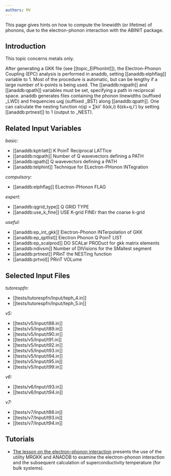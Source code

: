 ```yaml
---
authors: MV
---
```


<!--
This file is automatically generated by mksite.py. All changes will be lost.
Change the input yaml files or the python code

-->
This page gives hints on how to compute the linewidth (or lifetime) of phonons, due to the electron-phonon
interaction with the ABINIT package.

## Introduction

This topic concerns metals only.

After generating a GKK file (see [[topic_ElPhonInt]]), the Electron-Phonon
Coupling (EPC) analysis is performed in anaddb, setting [[anaddb:elphflag]]
variable to 1. Most of the procedure is automatic, but can be lengthy if a
large number of k-points is being used. The [[anaddb:nqpath]] and
[[anaddb:qpath]] variables must be set, specifying a path in reciprocal space.
anaddb generates files containing the phonon linewidths (suffixed _LWD) and
frequencies ωqj (suffixed _BST) along [[anaddb:qpath]]. One can calculate the
nesting function n(q) = ∑kii' δ(εk,i) δ(εk+q,i') by setting [[anaddb:prtnest]]
to 1 (output to _NEST).



## Related Input Variables

*basic:*

- [[anaddb:kptrlatt]]  K PoinT Reciprocal LATTice
- [[anaddb:nqpath]]  Number of Q wavevectors defining a PATH
- [[anaddb:qpath]]  Q wavevectors defining a PATH
- [[anaddb:telphint]]  Technique for ELectron-PHonon INTegration
 
*compulsory:*

- [[anaddb:elphflag]]  ELectron-PHonon FLAG
 
*expert:*

- [[anaddb:qgrid_type]]  Q GRID TYPE
- [[anaddb:use_k_fine]]  USE K-grid FINEr than the coarse k-grid
 
*useful:*

- [[anaddb:ep_int_gkk]]  Electron-Phonon INTerpolation of GKK
- [[anaddb:ep_qptlist]]  Electron Phonon Q PoinT LIST
- [[anaddb:ep_scalprod]]  DO SCALar PRODuct for gkk matrix elements
- [[anaddb:ndivsm]]  Number of DIVisions for the SMallest segment
- [[anaddb:prtnest]]  PRinT the NESTing function
- [[anaddb:prtvol]]  PRinT VOLume
 

## Selected Input Files

*tutorespfn:*

- [[tests/tutorespfn/Input/teph_4.in]]
- [[tests/tutorespfn/Input/teph_5.in]]
 
*v5:*

- [[tests/v5/Input/t88.in]]
- [[tests/v5/Input/t89.in]]
- [[tests/v5/Input/t90.in]]
- [[tests/v5/Input/t91.in]]
- [[tests/v5/Input/t92.in]]
- [[tests/v5/Input/t93.in]]
- [[tests/v5/Input/t94.in]]
- [[tests/v5/Input/t95.in]]
- [[tests/v5/Input/t99.in]]
 
*v6:*

- [[tests/v6/Input/t93.in]]
- [[tests/v6/Input/t94.in]]
 
*v7:*

- [[tests/v7/Input/t88.in]]
- [[tests/v7/Input/t93.in]]
- [[tests/v7/Input/t94.in]]
 

## Tutorials

* [The lesson on the electron-phonon interaction](../../tutorial/generated_files/lesson_eph.html) presents the use of the utility MRGKK and ANADDB to examine the electron-phonon interaction and the subsequent calculation of superconductivity temperature (for bulk systems).

